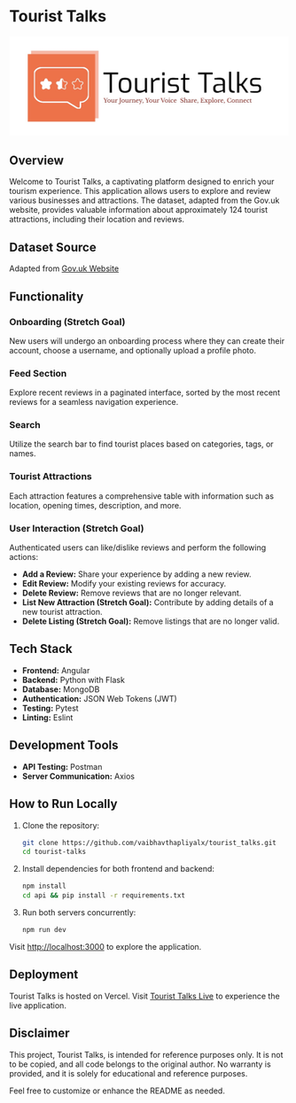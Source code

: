 # Tourist Talks

![Tourist Talks Logo](/src/assets/logo.png)

## Overview

Welcome to Tourist Talks, a captivating platform designed to enrich your tourism experience. This application allows users to explore and review various businesses and attractions. The dataset, adapted from the Gov.uk website, provides valuable information about approximately 124 tourist attractions, including their location and reviews.

## Dataset Source

Adapted from [Gov.uk Website](https://www.data.gov.uk/dataset/b8051901-5978-43bd-bee4-c0a473794ee5/sites-and-attractions)

## Functionality

### Onboarding (Stretch Goal)

New users will undergo an onboarding process where they can create their account, choose a username, and optionally upload a profile photo.

### Feed Section

Explore recent reviews in a paginated interface, sorted by the most recent reviews for a seamless navigation experience.

### Search

Utilize the search bar to find tourist places based on categories, tags, or names.

### Tourist Attractions

Each attraction features a comprehensive table with information such as location, opening times, description, and more.

### User Interaction (Stretch Goal)

Authenticated users can like/dislike reviews and perform the following actions:

- **Add a Review:** Share your experience by adding a new review.
- **Edit Review:** Modify your existing reviews for accuracy.
- **Delete Review:** Remove reviews that are no longer relevant.
- **List New Attraction (Stretch Goal):** Contribute by adding details of a new tourist attraction.
- **Delete Listing (Stretch Goal):** Remove listings that are no longer valid.

## Tech Stack

- **Frontend:** Angular
- **Backend:** Python with Flask
- **Database:** MongoDB
- **Authentication:** JSON Web Tokens (JWT)
- **Testing:** Pytest
- **Linting:** Eslint

## Development Tools

- **API Testing:** Postman
- **Server Communication:** Axios

## How to Run Locally

1. Clone the repository:

    ```bash
    git clone https://github.com/vaibhavthapliyalx/tourist_talks.git
    cd tourist-talks
    ```

2. Install dependencies for both frontend and backend:

    ```bash
    npm install
    cd api && pip install -r requirements.txt
    ```

3. Run both servers concurrently:

    ```bash
    npm run dev
    ```

Visit [http://localhost:3000](http://localhost:3000) to explore the application.

## Deployment

Tourist Talks is hosted on Vercel. Visit [Tourist Talks Live](https://tourist-talks.vercel.app) to experience the live application.

## Disclaimer

This project, Tourist Talks, is intended for reference purposes only. It is not to be copied, and all code belongs to the original author. No warranty is provided, and it is solely for educational and reference purposes.

Feel free to customize or enhance the README as needed.
